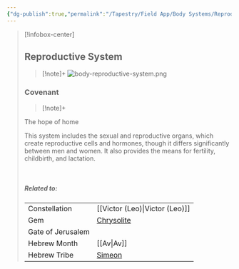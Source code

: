 ```yaml
---
{"dg-publish":true,"permalink":"/Tapestry/Field App/Body Systems/Reproductive System/","title":"Reproductive System","tags":["covenants/body/systems"],"dgHomeLink":true,"dgEnableSearch":true}
---
```


> [!infobox-center] 
> ## Reproductive System
> > [!note]+
> ![body-reproductive-system.png](/img/user/File%20Vault/Field%20App/body-systems/body-reproductive-system.png)
>  ### Covenant
>> [!note]+ 
>  <p class="note first">The hope of home</p>
><p class="note second"> This system includes the sexual and reproductive organs, which create reproductive cells and hormones, though it differs significantly between men and women. It also provides the means for fertility, childbirth, and lactation.</p>
> <br>
> 
> ##### Related to:
> <p class="note first" p style="margin-bottom: 16px;">
><p class="note third">
>
> |             |        |
> | --- | --- |
> | Constellation | [[Victor (Leo)\|Victor (Leo)]]                              |
> | Gem    | <a href="chrysolite" data-href="chrysolite" class="internal-link">Chrysolite</a> |
> | Gate of Jerusalem  |                                        |
> |   Hebrew Month   | [[Av\|Av]]                                  |
> | Hebrew Tribe | <a href="Tribe of Simeon" data-href="Tribe of Simeon" class="internal-link">Simeon</a>